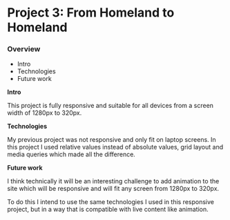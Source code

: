 # Project 3: From Homeland to Homeland

### Overview

- Intro
- Technologies
- Future work

**Intro**

This project is fully responsive and suitable for all devices from a screen width of 1280px to 320px.

**Technologies**

My previous project was not responsive and only fit on laptop screens. In this project I used relative values ​​instead of absolute values, grid layout and media queries which made all the difference.

**Future work**

I think technically it will be an interesting challenge to add animation to the site which will be responsive and will fit any screen from 1280px to 320px.

To do this I intend to use the same technologies I used in this responsive project, but in a way that is compatible with live content like animation.
